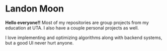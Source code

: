 # Landon Moon

**Hello everyone!!** Most of my repositories are group projects from my education at UTA. I also have a couple personal projects as well.

I love implementing and optimizing algorithms along with backend systems, but a good UI never hurt anyone.
